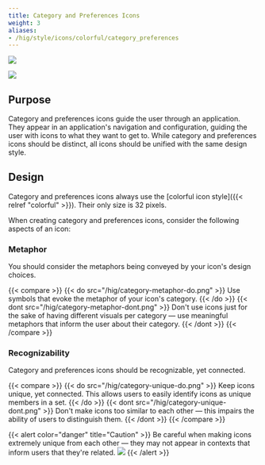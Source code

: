 ```yaml
---
title: Category and Preferences Icons
weight: 3
aliases:
- /hig/style/icons/colorful/category_preferences
---
```


![](/hig/icon-category.png)

![](/hig/icon-preferences.png)

Purpose
-------

Category and preferences icons guide the user through an application.
They appear in an application's navigation and configuration, guiding
the user with icons to what they want to get to. While category and
preferences icons should be distinct, all icons should be unified with
the same design style.

Design
------

Category and preferences icons always use the [colorful icon style]({{< relref "colorful" >}}). Their only size is 32 pixels.

When creating category and preferences icons, consider the following
aspects of an icon:

### Metaphor

You should consider the metaphors being conveyed by your icon's design
choices.

{{< compare >}}
{{< do src="/hig/category-metaphor-do.png" >}}
Use symbols that evoke the metaphor of your icon's category.
{{< /do >}}
{{< dont src="/hig/category-metaphor-dont.png" >}}
Don't use icons just for the sake of having different visuals per
category — use meaningful metaphors that inform the user about their
category.
{{< /dont >}}
{{< /compare >}}

### Recognizability

Category and preferences icons should be recognizable, yet connected.

{{< compare >}}
{{< do src="/hig/category-unique-do.png" >}}
Keep icons unique, yet connected. This allows users to easily identify
icons as unique members in a set.
{{< /do >}}
{{< dont src="/hig/category-unique-dont.png" >}}
Don't make icons too similar to each other — this impairs the ability of
users to distinguish
them.
{{< /dont >}}
{{< /compare >}}

{{< alert color="danger" title="Caution" >}}
Be careful when making icons extremely unique from each other — they may not appear in contexts that inform users that they're related.
![](/hig/category-unique-caution.png)
{{< /alert >}}
